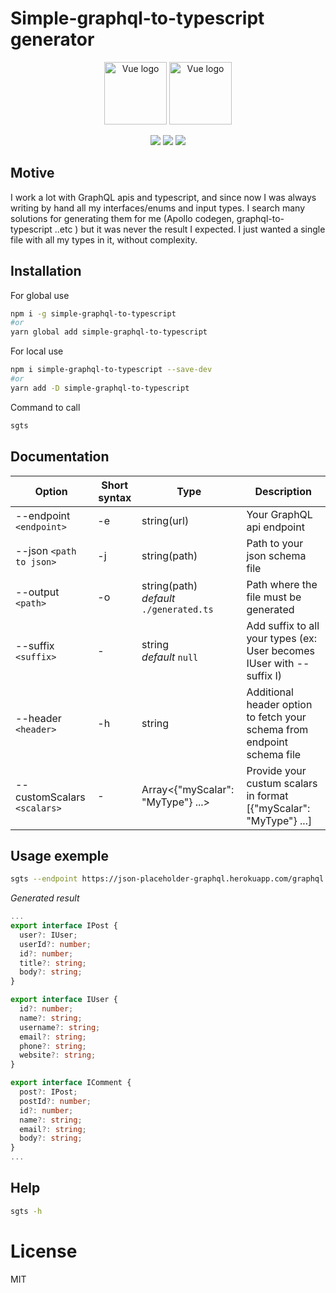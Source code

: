 # Simple-graphql-to-typescript generator

<p align="center">
<img width="100" src="https://raw.githubusercontent.com/remojansen/logo.ts/master/ts.png" alt="Vue logo">
<img width="100" src="https://upload.wikimedia.org/wikipedia/commons/thumb/1/17/GraphQL_Logo.svg/1200px-GraphQL_Logo.svg.png" alt="Vue logo">
</p>
<p align='center'>
<img src='https://img.shields.io/npm/v/simple-graphql-to-typescript.svg'>
<img src='https://img.shields.io/npm/dm/simple-graphql-to-typescript.svg'>
<img src='https://img.shields.io/npm/l/simple-graphql-to-typescript.svg'>
</p>

## **Motive**

I work a lot with GraphQL apis and typescript, and since now I was always writing by hand all my interfaces/enums and input types.
I search many solutions for generating them for me (Apollo codegen, graphql-to-typescript ..etc ) but it was never the result I expected. I just wanted a single file with all my types in it, without complexity.



## **Installation**

For global use

```bash
npm i -g simple-graphql-to-typescript
#or
yarn global add simple-graphql-to-typescript
```

For local use

```bash
npm i simple-graphql-to-typescript --save-dev
#or
yarn add -D simple-graphql-to-typescript
```

Command to call

```bash
sgts
```

## **Documentation**

| Option                      | Short syntax | Type                                         | Description                                                             |
| --------------------------- | ------------ | -------------------------------------------- | ----------------------------------------------------------------------- |
| --endpoint `<endpoint>`     | -e           | string(url)                                  | Your GraphQL api endpoint                                               |
| --json `<path to json>`     | -j           | string(path)                                 | Path to your json schema file                                           |
| --output `<path>`           | -o           | string(path) <br> *default* `./generated.ts` | Path where the file must be generated                                   |
| --suffix `<suffix>`         | -            | string <br> *default* `null`                 | Add suffix to all your types (ex: User becomes IUser with --suffix I)   |
| --header `<header>`         | -h           | string                                       | Additional header option to fetch your schema from endpoint schema file |
| --customScalars `<scalars>` | -            | Array<{"myScalar": "MyType"} ...>            | Provide your custum scalars in format [{"myScalar": "MyType"} ...]      |
## Usage exemple

```bash
sgts --endpoint https://json-placeholder-graphql.herokuapp.com/graphql --output ./types.ts --suffix I
```

*Generated result*

```typescript
...
export interface IPost {
  user?: IUser;
  userId?: number;
  id?: number;
  title?: string;
  body?: string;
}

export interface IUser {
  id?: number;
  name?: string;
  username?: string;
  email?: string;
  phone?: string;
  website?: string;
}

export interface IComment {
  post?: IPost;
  postId?: number;
  id?: number;
  name?: string;
  email?: string;
  body?: string;
}
...
```

## Help

```bash
sgts -h
```


# License

MIT